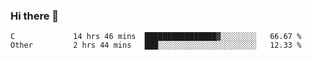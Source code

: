 ### Hi there 👋

<!--
**WShiBin/WShiBin** is a ✨ _special_ ✨ repository because its `README.md` (this file) appears on your GitHub profile.

Here are some ideas to get you started:

- 🔭 I’m currently working on ...
- 🌱 I’m currently learning ...
- 👯 I’m looking to collaborate on ...
- 🤔 I’m looking for help with ...
- 💬 Ask me about ...
- 📫 How to reach me: ...
- 😄 Pronouns: ...
- ⚡ Fun fact: ...
-->

<!--START_SECTION:waka-->

```text
C             14 hrs 46 mins  ████████████████▓░░░░░░░░   66.67 %
Other         2 hrs 44 mins   ███░░░░░░░░░░░░░░░░░░░░░░   12.33 %
```

<!--END_SECTION:waka-->
